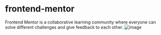 # frontend-mentor
Frontend Mentor is a collaborative learning community where everyone can solve different challenges and give feedback to each other.
![image](https://github.com/jazi29/frontend-mentor/assets/79010812/78486ec4-55f1-4fd8-92ad-dc22b212fdf5)
